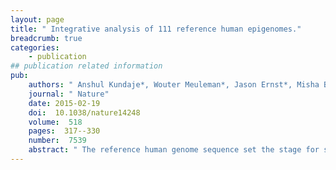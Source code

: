 ```yaml
---
layout: page
title: " Integrative analysis of 111 reference human epigenomes."
breadcrumb: true
categories:
    - publication
## publication related information
pub:
    authors: " Anshul Kundaje*, Wouter Meuleman*, Jason Ernst*, Misha Bilenky*, Angela Yen, Alireza Heravi-Moussavi, Pouya Kheradpour, Zhizhuo Zhang, Jianrong Wang, Michael J. Ziller, Viren Amin, John W. Whitaker, Matthew D. Schultz, Lucas D. Ward, Abhishek Sarkar, Gerald Quon, Richard S. Sandstrom, Matthew L. Eaton, Yi-Chieh Wu, Andreas R. Pfenning, Xinchen Wang, Melina Claussnitzer, Yaping Liu, Cristian Coarfa, R. Alan Harris, Noam Shoresh, Charles B. Epstein, Elizabeta Gjoneska, Danny Leung, Wei Xie, R. David Hawkins, Ryan Lister, Chibo Hong, Philippe Gascard, Andrew J. Mungall, Richard Moore, Eric Chuah, Angela Tam, Theresa K. Canfield, R. Scott Hansen, Rajinder Kaul, Peter J. Sabo, Mukul S. Bansal, Annaick Carles, Jesse R. Dixon, Kai-How Farh, Soheil Feizi, Rosa Karlic, Ah-Ram Kim, Ashwinikumar Kulkarni, Daofeng Li, Rebecca Lowdon, GiNell Elliott, Tim R. Mercer, Shane J. Neph, Vitor Onuchic, Paz Polak, Nisha Rajagopal, Pradipta Ray, Richard C. Sallari, Kyle T. Siebenthall, Nicholas A. Sinnott-Armstrong, Michael Stevens, Robert E. Thurman, Jie Wu, Bo Zhang, Xin Zhou, Arthur E. Beaudet, Laurie A. Boyer, Philip L. De Jager, Peggy J. Farnham, Susan J. Fisher, David Haussler, Steven J. M. Jones, Wei Li, Marco A. Marra, Michael T. McManus, Shamil Sunyaev, James A. Thomson, Thea D. Tlsty, Li-Huei Tsai, Wei Wang, Robert A. Waterland, Michael Q. Zhang, Lisa H. Chadwick, Bradley E. Bernstein<sup>#</sup>, Joseph F. Costello<sup>#</sup>, Joseph R. Ecker<sup>#</sup>, Martin Hirst<sup>#</sup>, Alexander Meissner<sup>#</sup>, Aleksandar Milosavljevic<sup>#</sup>, Bing Ren<sup>#</sup>, John A. Stamatoyannopoulos<sup>#</sup>, Ting Wang<sup>#</sup>,  Manolis Kellis<sup>#</sup>"
    journal: " Nature"
    date: 2015-02-19
    doi:  10.1038/nature14248
    volume:  518
    pages:  317--330
    number:  7539
    abstract: " The reference human genome sequence set the stage for studies of genetic variation and its association with human disease, but epigenomic studies lack a similar reference. To address this need, the NIH Roadmap Epigenomics Consortium generated the largest collection so far of human epigenomes for primary cells and tissues. Here we describe the integrative analysis of 111 reference human epigenomes generated as part of the programme, profiled for histone modification  patterns, DNA accessibility, DNA methylation and RNA expression. We establish global maps of regulatory elements, define regulatory modules of coordinated activity, and their likely activators and repressors. We show that disease- and trait-associated genetic variants are enriched in tissue-specific epigenomic marks, revealing biologically relevant cell types for diverse human traits, and providing a resource for interpreting the molecular basis of human disease. Our results demonstrate the central role of epigenomic information for understanding  gene regulation, cellular differentiation and human disease.,"
---
```

